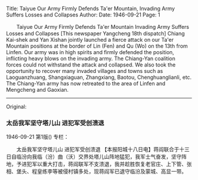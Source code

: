 Title: Taiyue Our Army Firmly Defends Ta'er Mountain, Invading Army Suffers Losses and Collapses
Author:
Date: 1946-09-21
Page: 1

　　Taiyue Our Army Firmly Defends Ta'er Mountain
    Invading Army Suffers Losses and Collapses
    [This newspaper Yangcheng 18th dispatch] Chiang Kai-shek and Yan Xishan jointly launched a fierce attack on our Ta'er Mountain positions at the border of Lin (Fen) and Qu (Wo) on the 13th from Linfen. Our army was in high spirits and firmly defended the position, inflicting heavy blows on the invading army. The Chiang-Yan coalition forces could not withstand the attack and collapsed. We also took the opportunity to recover many invaded villages and towns such as Laoguanzhuang, Shangxiaguan, Zhangxiang, Baotou, Chenghuanglianli, etc. The Chiang-Yan army has now retreated to the area of Linfen and Mengcheng and Gaoxian.



<hr /> 

Original: 


### 太岳我军坚守塔儿山  进犯军受创溃退

1946-09-21
第1版()
专栏：

　　太岳我军坚守塔儿山
    进犯军受创溃退
    【本报阳城十八日电】蒋阎联合于十三日自临汾向我临（汾）曲（沃）交界处塔儿山阵地猛犯，我军士气奋发，坚守阵地，予进犯军以重大打击，蒋阎联军不支溃退，我并趁胜恢复老官庄、上下管、张相、堡头、程皇练李等被侵村镇多处，现蒋阎军已退守临汾及蒙城、高显一带。

